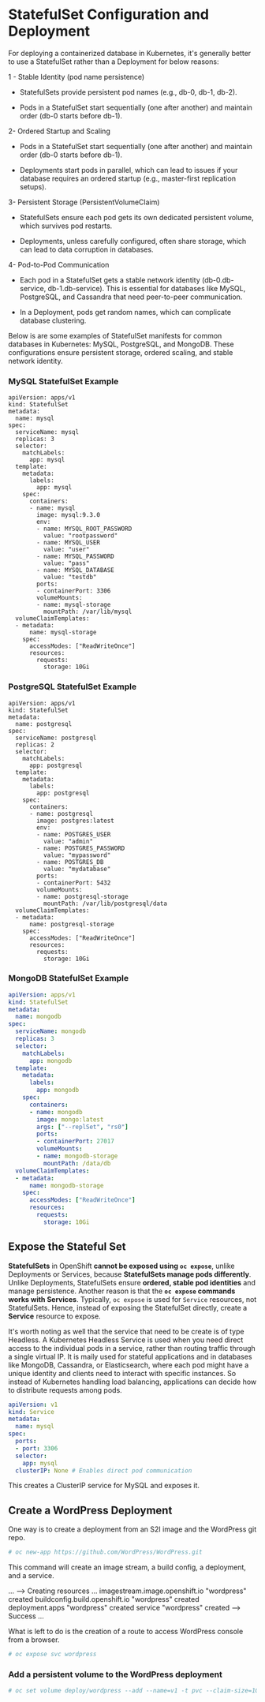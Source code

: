 # StatefulSet Configuration and Deployment

For deploying a containerized database in Kubernetes, it's generally better to use a StatefulSet rather than a Deployment for below reasons:

1 - Stable Identity (pod name persistence)

- StatefulSets provide persistent pod names (e.g., db-0, db-1, db-2).

- Pods in a StatefulSet start sequentially (one after another) and maintain order (db-0 starts before db-1).


2- Ordered Startup and Scaling

- Pods in a StatefulSet start sequentially (one after another) and maintain order (db-0 starts before db-1).

- Deployments start pods in parallel, which can lead to issues if your database requires an ordered startup (e.g., master-first replication setups).

3- Persistent Storage (PersistentVolumeClaim)

- StatefulSets ensure each pod gets its own dedicated persistent volume, which survives pod restarts.

- Deployments, unless carefully configured, often share storage, which can lead to data corruption in databases.

4- Pod-to-Pod Communication

- Each pod in a StatefulSet gets a stable network identity (db-0.db-service, db-1.db-service). This is essential for databases like MySQL, PostgreSQL, and Cassandra that need peer-to-peer communication.

- In a Deployment, pods get random names, which can complicate database clustering.

Below is are some examples of StatefulSet manifests for common databases in Kubernetes: MySQL, PostgreSQL, and MongoDB. These configurations ensure persistent storage, ordered scaling, and stable network identity.

### MySQL StatefulSet Example
```
apiVersion: apps/v1
kind: StatefulSet
metadata:
  name: mysql
spec:
  serviceName: mysql
  replicas: 3
  selector:
    matchLabels:
      app: mysql
  template:
    metadata:
      labels:
        app: mysql
    spec:
      containers:
      - name: mysql
        image: mysql:9.3.0
        env:
        - name: MYSQL_ROOT_PASSWORD
          value: "rootpassword"
        - name: MYSQL_USER
          value: "user"
        - name: MYSQL_PASSWORD
          value: "pass"
        - name: MYSQL_DATABASE
          value: "testdb"
        ports:
        - containerPort: 3306
        volumeMounts:
        - name: mysql-storage
          mountPath: /var/lib/mysql
  volumeClaimTemplates:
  - metadata:
      name: mysql-storage
    spec:
      accessModes: ["ReadWriteOnce"]
      resources:
        requests:
          storage: 10Gi
```


### PostgreSQL StatefulSet Example
```
apiVersion: apps/v1
kind: StatefulSet
metadata:
  name: postgresql
spec:
  serviceName: postgresql
  replicas: 2
  selector:
    matchLabels:
      app: postgresql
  template:
    metadata:
      labels:
        app: postgresql
    spec:
      containers:
      - name: postgresql
        image: postgres:latest
        env:
        - name: POSTGRES_USER
          value: "admin"
        - name: POSTGRES_PASSWORD
          value: "mypassword"
        - name: POSTGRES_DB
          value: "mydatabase"
        ports:
        - containerPort: 5432
        volumeMounts:
        - name: postgresql-storage
          mountPath: /var/lib/postgresql/data
  volumeClaimTemplates:
  - metadata:
      name: postgresql-storage
    spec:
      accessModes: ["ReadWriteOnce"]
      resources:
        requests:
          storage: 10Gi
```

### MongoDB StatefulSet Example
```yaml
apiVersion: apps/v1
kind: StatefulSet
metadata:
  name: mongodb
spec:
  serviceName: mongodb
  replicas: 3
  selector:
    matchLabels:
      app: mongodb
  template:
    metadata:
      labels:
        app: mongodb
    spec:
      containers:
      - name: mongodb
        image: mongo:latest
        args: ["--replSet", "rs0"]
        ports:
        - containerPort: 27017
        volumeMounts:
        - name: mongodb-storage
          mountPath: /data/db
  volumeClaimTemplates:
  - metadata:
      name: mongodb-storage
    spec:
      accessModes: ["ReadWriteOnce"]
      resources:
        requests:
          storage: 10Gi
```


## Expose the Stateful Set

**StatefulSets** in OpenShift **cannot be exposed using `oc expose`**, unlike Deployments or Services, because **StatefulSets manage pods differently**. Unlike Deployments, StatefulSets ensure **ordered, stable pod identities** and manage persistence. Another reason is that the **`oc expose` commands works with Services**. Typically, `oc expose` is used for `Service` resources, not StatefulSets. Hence, instead of exposing the StatefulSet directly, create a **Service** resource to expose.

It's worth noting as well that the service that need to be create is of type Headless. A Kubernetes Headless Service is used when you need direct access to the individual pods in a service, rather than routing traffic through a single virtual IP. It is maily used for stateful applications and in databases like MongoDB, Cassandra, or Elasticsearch, where each pod might have a unique identity and clients need to interact with specific instances. So instead of Kubernetes handling load balancing, applications can decide how to distribute requests among pods.

```yaml
apiVersion: v1
kind: Service
metadata:
  name: mysql
spec:
  ports:
  - port: 3306
  selector:
    app: mysql
  clusterIP: None # Enables direct pod communication
```

This creates a ClusterIP service for MySQL and exposes it.


## Create a WordPress Deployment

One way is to create a deployment from an S2I image and the WordPress git repo.

```sh
# oc new-app https://github.com/WordPress/WordPress.git
```

This command will create an image stream, a build config, a deployment, and a service.

...
--> Creating resources ...
    imagestream.image.openshift.io "wordpress" created
    buildconfig.build.openshift.io "wordpress" created
    deployment.apps "wordpress" created
    service "wordpress" created
--> Success
...

What is left to do is the creation of a route to access WordPress console from a browser.

```sh
# oc expose svc wordpress 
```

### Add a persistent volume to the WordPress deployment

```sh
# oc set volume deploy/wordpress --add --name=v1 -t pvc --claim-size=1G --mount-path /var/www/html/
```

